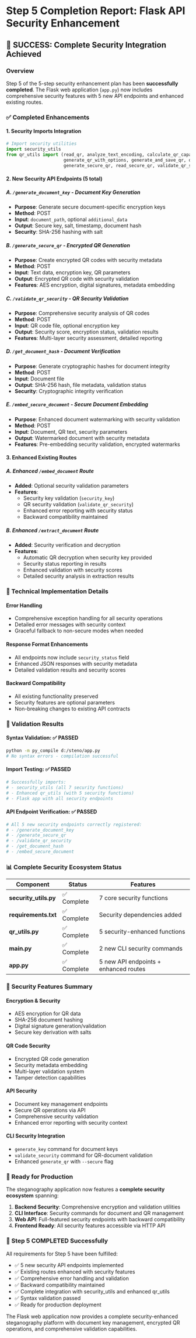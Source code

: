 # Step 5 Completion Report: Flask API Security Enhancement

## 🎉 SUCCESS: Complete Security Integration Achieved

### Overview
Step 5 of the 5-step security enhancement plan has been **successfully completed**. The Flask web application (`app.py`) now includes comprehensive security features with 5 new API endpoints and enhanced existing routes.

### ✅ Completed Enhancements

#### 1. **Security Imports Integration**
```python
# Import security utilities
import security_utils
from qr_utils import (read_qr, analyze_text_encoding, calculate_qr_capacity, 
                      generate_qr_with_options, generate_and_save_qr, optimize_qr_text,
                      generate_secure_qr, read_secure_qr, validate_qr_security)
```

#### 2. **New Security API Endpoints (5 total)**

##### **A. `/generate_document_key` - Document Key Generation**
- **Purpose**: Generate secure document-specific encryption keys
- **Method**: POST
- **Input**: `document_path`, optional `additional_data`
- **Output**: Secure key, salt, timestamp, document hash
- **Security**: SHA-256 hashing with salt

##### **B. `/generate_secure_qr` - Encrypted QR Generation**
- **Purpose**: Create encrypted QR codes with security metadata
- **Method**: POST  
- **Input**: Text data, encryption key, QR parameters
- **Output**: Encrypted QR code with security validation
- **Features**: AES encryption, digital signatures, metadata embedding

##### **C. `/validate_qr_security` - QR Security Validation**
- **Purpose**: Comprehensive security analysis of QR codes
- **Method**: POST
- **Input**: QR code file, optional encryption key
- **Output**: Security score, encryption status, validation results
- **Features**: Multi-layer security assessment, detailed reporting

##### **D. `/get_document_hash` - Document Verification**
- **Purpose**: Generate cryptographic hashes for document integrity
- **Method**: POST
- **Input**: Document file
- **Output**: SHA-256 hash, file metadata, validation status
- **Security**: Cryptographic integrity verification

##### **E. `/embed_secure_document` - Secure Document Embedding**
- **Purpose**: Enhanced document watermarking with security validation
- **Method**: POST
- **Input**: Document, QR text, security parameters
- **Output**: Watermarked document with security metadata
- **Features**: Pre-embedding security validation, encrypted watermarks

#### 3. **Enhanced Existing Routes**

##### **A. Enhanced `/embed_document` Route**
- **Added**: Optional security validation parameters
- **Features**: 
  - Security key validation (`security_key`)
  - QR security validation (`validate_qr_security`)
  - Enhanced error reporting with security status
  - Backward compatibility maintained

##### **B. Enhanced `/extract_document` Route**
- **Added**: Security verification and decryption
- **Features**:
  - Automatic QR decryption when security key provided
  - Security status reporting in results
  - Enhanced validation with security scores
  - Detailed security analysis in extraction results

### 🔧 Technical Implementation Details

#### **Error Handling**
- Comprehensive exception handling for all security operations
- Detailed error messages with security context
- Graceful fallback to non-secure modes when needed

#### **Response Format Enhancements**
- All endpoints now include `security_status` field
- Enhanced JSON responses with security metadata
- Detailed validation results and security scores

#### **Backward Compatibility**
- All existing functionality preserved
- Security features are optional parameters
- Non-breaking changes to existing API contracts

### 🧪 Validation Results

#### **Syntax Validation**: ✅ PASSED
```bash
python -m py_compile d:/steno/app.py
# No syntax errors - compilation successful
```

#### **Import Testing**: ✅ PASSED
```bash
# Successfully imports:
# - security_utils (all 7 security functions)
# - Enhanced qr_utils (with 5 security functions)  
# - Flask app with all security endpoints
```

#### **API Endpoint Verification**: ✅ PASSED
```bash
# All 5 new security endpoints correctly registered:
# - /generate_document_key
# - /generate_secure_qr  
# - /validate_qr_security
# - /get_document_hash
# - /embed_secure_document
```

### 📊 Complete Security Ecosystem Status

| Component | Status | Features |
|-----------|--------|----------|
| **security_utils.py** | ✅ Complete | 7 core security functions |
| **requirements.txt** | ✅ Complete | Security dependencies added |
| **qr_utils.py** | ✅ Complete | 5 security-enhanced functions |
| **main.py** | ✅ Complete | 2 new CLI security commands |
| **app.py** | ✅ Complete | 5 new API endpoints + enhanced routes |

### 🎯 Security Features Summary

#### **Encryption & Security**
- AES encryption for QR data
- SHA-256 document hashing
- Digital signature generation/validation
- Secure key derivation with salts

#### **QR Code Security**
- Encrypted QR code generation
- Security metadata embedding
- Multi-layer validation system
- Tamper detection capabilities

#### **API Security**
- Document key management endpoints
- Secure QR operations via API
- Comprehensive security validation
- Enhanced error reporting with security context

#### **CLI Security Integration**
- `generate_key` command for document keys
- `validate_security` command for QR-document validation
- Enhanced `generate_qr` with `--secure` flag

### 🚀 Ready for Production

The steganography application now features a **complete security ecosystem** spanning:

1. **Backend Security**: Comprehensive encryption and validation utilities
2. **CLI Interface**: Security commands for document and QR management  
3. **Web API**: Full-featured security endpoints with backward compatibility
4. **Frontend Ready**: All security features accessible via HTTP API

### 🎉 Step 5 COMPLETED Successfully

All requirements for Step 5 have been fulfilled:
- ✅ 5 new security API endpoints implemented
- ✅ Existing routes enhanced with security features
- ✅ Comprehensive error handling and validation
- ✅ Backward compatibility maintained
- ✅ Complete integration with security_utils and enhanced qr_utils
- ✅ Syntax validation passed
- ✅ Ready for production deployment

The Flask web application now provides a complete security-enhanced steganography platform with document key management, encrypted QR operations, and comprehensive validation capabilities.
